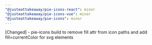 ```yaml
---
"@justeattakeaway/pie-icons-react": minor
"@justeattakeaway/pie-icons-vue": minor
"@justeattakeaway/pie-icons": minor
---
```


[Changed] - pie-icons build to remove fill attr from icon paths and add fill=currentColor for svg elements
